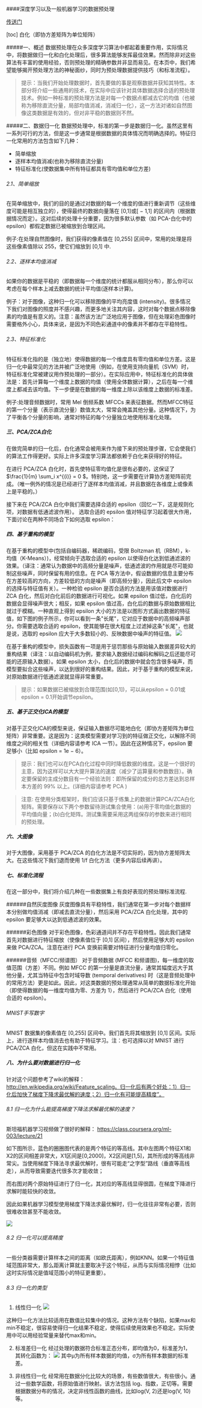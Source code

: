 ####深度学习以及一般机器学习的数据预处理

[传送门][0]

[toc]
白化（即协方差矩阵为单位矩阵）

#####一、概述
数据预处理在众多深度学习算法中都起着重要作用，实际情况中，将数据做归一化和白化处理后，很多算法能够发挥最佳效果。然而除非对这些算法有丰富的使用经验，否则预处理的精确参数并非显而易见。在本页中，我们希望能够揭开预处理方法的神秘面纱，同时为预处理数据提供技巧（和标准流程）。
>提示：当我们开始处理数据时，首先要做的事是观察数据并获知其特性。本部分将介绍一些通用的技术，在实际中应该针对具体数据选择合适的预处理技术。例如一种标准的预处理方法是对每一个数据点都减去它的均值（也被称为移除直流分量，局部均值消减，消减归一化），这一方法对诸如自然图像这类数据是有效的，但对非平稳的数据则不然。


#####二、数据归一化
数据预处理中，标准的第一步是数据归一化。虽然这里有一系列可行的方法，但是这一步通常是根据数据的具体情况而明确选择的。特征归一化常用的方法包含如下几种：

*  简单缩放
*  逐样本均值消减(也称为移除直流分量)
*  特征标准化(使数据集中所有特征都具有零均值和单位方差) 

###### 2.1、简单缩放
在简单缩放中，我们的目的是通过对数据的每一个维度的值进行重新调节（这些维度可能是相互独立的），使得最终的数据向量落在 [0,1]或[ − 1,1] 的区间内（根据数据情况而定）。这对后续的处理十分重要，因为很多默认参数（如 PCA-白化中的 epsilon）都假定数据已被缩放到合理区间。

例子:在处理自然图像时，我们获得的像素值在 [0,255] 区间中，常用的处理是将这些像素值除以 255，使它们缩放到 [0,1] 中. 

###### 2.2、逐样本均值消减
如果你的数据是平稳的（即数据每一个维度的统计都服从相同分布），那么你可以考虑在每个样本上减去数据的统计平均值(逐样本计算)。

例子：对于图像，这种归一化可以移除图像的平均亮度值 (intensity)。很多情况下我们对图像的照度并不感兴趣，而更多地关注其内容，这时对每个数据点移除像素的均值是有意义的。注意：虽然该方法广泛地应用于图像，但在处理彩色图像时需要格外小心，具体来说，是因为不同色彩通道中的像素并不都存在平稳特性。 

###### 2.3、特征标准化
特征标准化指的是（独立地）使得数据的每一个维度具有零均值和单位方差。这是归一化中最常见的方法并被广泛地使用（例如，在使用支持向量机（SVM）时，特征标准化常被建议用作预处理的一部分）。在实际应用中，特征标准化的具体做法是：首先计算每一个维度上数据的均值（使用全体数据计算），之后在每一个维度上都减去该均值。下一步便是在数据的每一维度上除以该维度上数据的标准差。

例子:处理音频数据时，常用 Mel 倒频系数 MFCCs 来表征数据。然而MFCC特征的第一个分量（表示直流分量）数值太大，常常会掩盖其他分量。这种情况下，为了平衡各个分量的影响，通常对特征的每个分量独立地使用标准化处理。 

##### 三、PCA/ZCA白化

在做完简单的归一化后，白化通常会被用来作为接下来的预处理步骤，它会使我们的算法工作得更好。实际上许多深度学习算法都依赖于白化来获得好的特征。 

在进行 PCA/ZCA 白化时，首先使特征零均值化是很有必要的，这保证了 $\frac{1}{m} \sum_i x^{(i)} = 0 $。特别地，这一步需要在计算协方差矩阵前完成。（唯一例外的情况是已经进行了逐样本均值消减，并且数据在各维度上或像素上是平稳的。） 

接下来在 PCA/ZCA 白化中我们需要选择合适的 epsilon（回忆一下，这是规则化项，对数据有低通滤波作用）。 选取合适的 epsilon 值对特征学习起着很大作用，下面讨论在两种不同场合下如何选取 epsilon： 

##### 四、基于重构的模型
在基于重构的模型中(包括自编码器，稀疏编码，受限 Boltzman 机（RBM），k-均值（K-Means）)，经常倾向于选取合适的 epsilon 以使得白化达到低通滤波的效果。（译注：通常认为数据中的高频分量是噪声，低通滤波的作用就是尽可能抑制这些噪声，同时保留有用的信息。在 PCA 等方法中，假设数据的信息主要分布在方差较高的方向，方差较低的方向是噪声（即高频分量），因此后文中 epsilon 的选择与特征值有关）。一种检验 epsilon 是否合适的方法是用该值对数据进行 ZCA 白化，然后对白化前后的数据进行可视化。如果 epsilon 值过低，白化后的数据会显得噪声很大；相反，如果 epsilon 值过高，白化后的数据与原始数据相比就过于模糊。一种直观上得到 epsilon 大小的方法是以图形方式画出数据的特征值，如下图的例子所示，你可以看到一条"长尾"，它对应于数据中的高频噪声部分。你需要选取合适的 epsilon，使其能够在很大程度上过滤掉这条"长尾"，也就是说，选取的 epsilon 应大于大多数较小的、反映数据中噪声的特征值。 
![][1]

在基于重构的模型中，损失函数有一项是用于惩罚那些与原始输入数据差异较大的重构结果（译注：以自动编码机为例，要求输入数据经过编码和解码之后还能尽可能的还原输入数据）。如果 epsilon 太小，白化后的数据中就会包含很多噪声，而模型要拟合这些噪声，以达到很好的重构结果。因此，对于基于重构的模型来说，对原始数据进行低通滤波就显得非常重要。 

>提示：如果数据已被缩放到合理范围(如[0,1])，可以从epsilon = 0.01或epsilon = 0.1开始调节epsilon。 

##### 五、基于正交化ICA的模型
对基于正交化ICA的模型来说，保证输入数据尽可能地白化（即协方差矩阵为单位矩阵）非常重要。这是因为：这类模型需要对学习到的特征做正交化，以解除不同维度之间的相关性（详细内容请参考 ICA 一节）。因此在这种情况下，epsilon 要足够小（比如 epsilon = 1e − 6）。 
>提示：我们也可以在PCA白化过程中同时降低数据的维度。这是一个很好的主意，因为这样可以大大提升算法的速度（减少了运算量和参数数目）。确定要保留的主成分数目有一个经验法则：即所保留的成分的总方差达到总样本方差的 99% 以上。(详细内容请参考 PCA ) 

>注意: 在使用分类框架时，我们应该只基于练集上的数据计算PCA/ZCA白化矩阵。需要保存以下两个参数留待测试集合使用：(a)用于零均值化数据的平均值向量；(b)白化矩阵。测试集需要采用这两组保存的参数来进行相同的预处理。 

##### 六、大图像
对于大图像，采用基于 PCA/ZCA 的白化方法是不切实际的，因为协方差矩阵太大。在这些情况下我们退而使用 1/f 白化方法（更多内容后续再讲）。

##### 七、标准化流程
在这一部分中，我们将介绍几种在一些数据集上有良好表现的预处理标准流程.

######自然灰度图像
灰度图像具有平稳特性，我们通常在第一步对每个数据样本分别做均值消减（即减去直流分量），然后采用 PCA/ZCA 白化处理，其中的 epsilon 要足够大以达到低通滤波的效果。 

######彩色图像
对于彩色图像，色彩通道间并不存在平稳特性。因此我们通常首先对数据进行特征缩放（使像素值位于 [0,1] 区间），然后使用足够大的 epsilon 来做 PCA/ZCA。注意在进行 PCA 变换前需要对特征进行分量均值归零化。

######音频（MFCC/频谱图）
对于音频数据 (MFCC 和频谱图)，每一维度的取值范围（方差）不同。例如 MFCC 的第一分量是直流分量，通常其幅度远大于其他分量，尤其当特征中包含时域导数 (temporal derivatives) 时（这是音频处理中的常用方法）更是如此。因此，对这类数据的预处理通常从简单的数据标准化开始（即使得数据的每一维度均值为零、方差为 1），然后进行 PCA/ZCA 白化（使用合适的 epsilon）。 

###### MNIST手写数字
MNIST 数据集的像素值在 [0,255] 区间中。我们首先将其缩放到 [0,1] 区间。实际上，进行逐样本均值消去也有助于特征学习。注：也可选择以对 MNIST 进行 PCA/ZCA 白化，但这在实践中不常用。



##### 八、为什么要对数据进行归一化
[传送]:http://dataunion.org/15046.html
[原文]:http://www.cnblogs.com/LBSer/p/4440590.html

针对这个问题参考了wiki的解释： http://en.wikipedia.org/wiki/Feature_scaling。归一化后有两个好处：1）归一化后加快了梯度下降求最优解的速度；2）归一化有可能提高精度”。

###### 8.1 归一化为什么能提高梯度下降法求解最优解的速度？
斯坦福机器学习视频做了很好的解释： https://class.coursera.org/ml-003/lecture/21

如下图所示，蓝色的圈圈图代表的是两个特征的等高线。其中左图两个特征X1和X2的区间相差非常大，X1区间是[0,2000]，X2区间是[1,5]，其所形成的等高线非常尖。当使用梯度下降法寻求最优解时，很有可能走“之字型”路线（垂直等高线走），从而导致需要迭代很多次才能收敛；

而右图对两个原始特征进行了归一化，其对应的等高线显得很圆，在梯度下降进行求解时能较快的收敛。

因此如果机器学习模型使用梯度下降法求最优解时，归一化往往非常有必要，否则很难收敛甚至不能收敛。

![](http://dataunion.org/wp-content/uploads/2015/04/1921055538581191.png)

###### 8.2 归一化可以提高精度
一些分类器需要计算样本之间的距离（如欧氏距离），例如KNN。如果一个特征值域范围非常大，那么距离计算就主要取决于这个特征，从而与实际情况相悖（比如这时实际情况是值域范围小的特征更重要）。

###### 8.3 归一化的类型

1. 线性归一化
 ![](http://dataunion.org/wp-content/uploads/2015/04/76512b142c1b7e27e8a7e7eb1fc11225.png)
 
 这种归一化方法比较适用在数值比较集中的情况。这种方法有个缺陷，如果max和min不稳定，很容易使得归一化结果不稳定，使得后续使用效果也不稳定。实际使用中可以用经验常量来替代max和min。

2. 标准差归一化
 经过处理的数据符合标准正态分布，即均值为0，标准差为1，其转化函数为：
 ![](http://dataunion.org/wp-content/uploads/2015/04/z-score.png)
 其中μ为所有样本数据的均值，σ为所有样本数据的标准差。
 
3. 非线性归一化
经常用在数据分化比较大的场景，有些数值很大，有些很小。通过一些数学函数，将原始值进行映射。该方法包括 log、指数，正切等。需要根据数据分布的情况，决定非线性函数的曲线，比如log(V, 2)还是log(V, 10)等。
























[0]:http://ufldl.stanford.edu/wiki/index.php/%E6%95%B0%E6%8D%AE%E9%A2%84%E5%A4%84%E7%90%86
[1]:http://ufldl.stanford.edu/wiki/images/9/91/ZCA_Eigenvalues_Plot.png




















